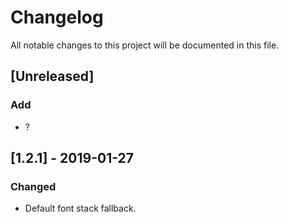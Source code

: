 # Changelog
All notable changes to this project will be documented in this file.

## [Unreleased]
### Add
- ?

## [1.2.1] - 2019-01-27
### Changed
- Default font stack fallback.